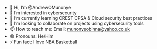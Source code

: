 - 👋 Hi, I’m @AndrewOMunonye
- 👀 I’m interested in cybersecurity
- 🌱 I’m currently learning CREST CPSA & Cloud security best practices
- 💞️ I’m looking to collaborate on projects using cybersecurity tools
- 📫 How to reach me: Email: munonyeobinna@yahoo.co.uk
- 😄 Pronouns: He/Him
- ⚡ Fun fact: I love NBA Basketball

<!---
AndrewOMunonye/AndrewOMunonye is a ✨ special ✨ repository because its `README.md` (this file) appears on your GitHub profile.
You can click the Preview link to take a look at your changes.
--->
